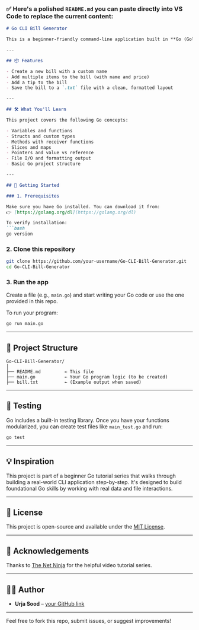 ### ✅ Here's a polished `README.md` you can **paste directly into VS Code** to replace the current content:

````markdown
# Go CLI Bill Generator

This is a beginner-friendly command-line application built in **Go (Golang)** that allows users to create and manage simple bills for a cafe or restaurant. The goal of this project is to help understand the fundamentals of the Go language through a practical and interactive project.

---

## 📦 Features

- Create a new bill with a custom name
- Add multiple items to the bill (with name and price)
- Add a tip to the bill
- Save the bill to a `.txt` file with a clean, formatted layout

---

## 🛠️ What You'll Learn

This project covers the following Go concepts:

- Variables and functions
- Structs and custom types
- Methods with receiver functions
- Slices and maps
- Pointers and value vs reference
- File I/O and formatting output
- Basic Go project structure

---

## 🚀 Getting Started

### 1. Prerequisites

Make sure you have Go installed. You can download it from:  
👉 [https://golang.org/dl](https://golang.org/dl)

To verify installation:
```bash
go version
````

### 2. Clone this repository

```bash
git clone https://github.com/your-username/Go-CLI-Bill-Generator.git
cd Go-CLI-Bill-Generator
```

### 3. Run the app

Create a file (e.g., `main.go`) and start writing your Go code or use the one provided in this repo.

To run your program:

```bash
go run main.go
```

---

## 📂 Project Structure

```
Go-CLI-Bill-Generator/
│
├── README.md         ← This file
├── main.go           ← Your Go program logic (to be created)
├── bill.txt          ← (Example output when saved)
```

---

## 🧪 Testing

Go includes a built-in testing library. Once you have your functions modularized, you can create test files like `main_test.go` and run:

```bash
go test
```

---

## 💡 Inspiration

This project is part of a beginner Go tutorial series that walks through building a real-world CLI application step-by-step. It's designed to build foundational Go skills by working with real data and file interactions.

---

## 📜 License

This project is open-source and available under the [MIT License](LICENSE).

---

## 🙌 Acknowledgements

Thanks to [The Net Ninja](https://netninja.dev) for the helpful video tutorial series.

---

## 👨‍💻 Author

* **Urja Sood** – [your GitHub link](https://github.com/soodurja)

---

Feel free to fork this repo, submit issues, or suggest improvements!

````

